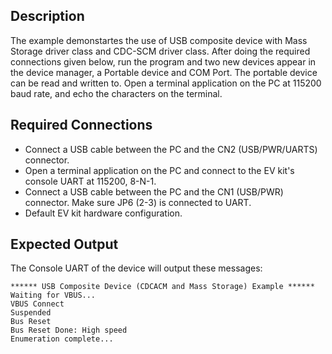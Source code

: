 ## Description

The example demonstartes the use of USB composite device with Mass Storage driver class and CDC-SCM driver class. After doing the required connections given below, run the program and two new devices appear in the device manager, a Portable device and COM Port. The portable device can be read and written to. Open a terminal application on the PC at 115200 baud rate, and echo the characters on the terminal.

## Required Connections

-   Connect a USB cable between the PC and the CN2 (USB/PWR/UARTS) connector.
-   Open a terminal application on the PC and connect to the EV kit's console UART at 115200, 8-N-1.
-   Connect a USB cable between the PC and the CN1 (USB/PWR) connector. Make sure JP6 (2-3) is connected to UART.
-   Default EV kit hardware configuration.

## Expected Output

The Console UART of the device will output these messages:

```
****** USB Composite Device (CDCACM and Mass Storage) Example ******
Waiting for VBUS...
VBUS Connect
Suspended
Bus Reset
Bus Reset Done: High speed
Enumeration complete...
```

